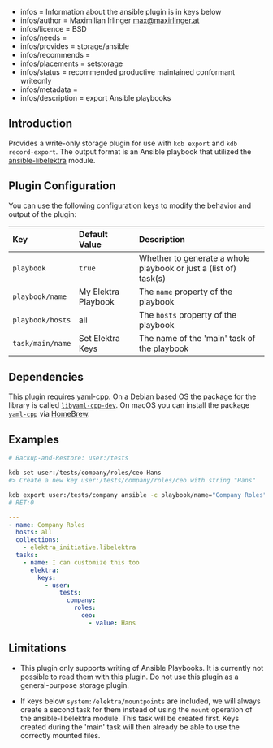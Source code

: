 - infos = Information about the ansible plugin is in keys below
- infos/author = Maximilian Irlinger <max@maxirlinger.at>
- infos/licence = BSD
- infos/needs =
- infos/provides = storage/ansible
- infos/recommends =
- infos/placements = setstorage
- infos/status = recommended productive maintained conformant writeonly
- infos/metadata =
- infos/description = export Ansible playbooks

## Introduction

Provides a write-only storage plugin for use with `kdb export` and `kdb record-export`.
The output format is an Ansible playbook that utilized the [ansible-libelektra](https://github.com/ElektraInitiative/ansible-libelektra) module.

## Plugin Configuration

You can use the following configuration keys to modify the behavior and output of the plugin:

| Key              | Default Value       | Description                                                      |
| :--------------- | :------------------ | :--------------------------------------------------------------- |
| `playbook`       | `true`              | Whether to generate a whole playbook or just a (list of) task(s) |
| `playbook/name`  | My Elektra Playbook | The `name` property of the playbook                              |
| `playbook/hosts` | all                 | The `hosts` property of the playbook                             |
| `task/main/name` | Set Elektra Keys    | The name of the 'main' task of the playbook                      |

## Dependencies

This plugin requires [yaml-cpp][]. On a Debian based OS the package for the library is called [`libyaml-cpp-dev`](https://packages.debian.org/libyaml-cpp-dev). On macOS you can install the package [`yaml-cpp`](https://repology.org/project/yaml-cpp) via [HomeBrew](https://brew.sh).

## Examples

```sh
# Backup-and-Restore: user:/tests

kdb set user:/tests/company/roles/ceo Hans
#> Create a new key user:/tests/company/roles/ceo with string "Hans"

kdb export user:/tests/company ansible -c playbook/name="Company Roles",task/main/name="I can customize this too"
# RET:0
```

```yaml
---
- name: Company Roles
  hosts: all
  collections:
    - elektra_initiative.libelektra
  tasks:
    - name: I can customize this too
      elektra:
        keys:
          - user:
              tests:
                company:
                  roles:
                    ceo:
                      - value: Hans
```

## Limitations

- This plugin only supports writing of Ansible Playbooks.
  It is currently not possible to read them with this plugin.
  Do not use this plugin as a general-purpose storage plugin.

- If keys below `system:/elektra/mountpoints` are included, we will always create a second task for them instead of using the `mount` operation of the ansible-libelektra module.
  This task will be created first.
  Keys created during the 'main' task will then already be able to use the correctly mounted files.

[yaml-cpp]: https://github.com/jbeder/yaml-cpp
